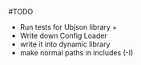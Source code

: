 #TODO

 * Run tests for Ubjson library +
 * Write down Config Loader
 * write it into dynamic library
 * make normal paths in includes (-I)
